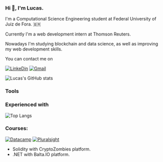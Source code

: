 ### Hi 👋, I'm Lucas. 

I'm a Computational Science Engineering student at Federal University of Juiz de Fora. 🇧🇷

Currently I'm a web development intern at Thomson Reuters.

Nowadays I'm studying blockchain and data science, as well as improving my web development skills.

You can contact me on

[![LinkeDin](https://img.shields.io/badge/LinkedIn-0077B5?style=for-the-badge&logo=linkedin&logoColor=white
)](https://www.linkedin.com/in/lucasestevesr/)
[![Gmail](https://img.shields.io/badge/Gmail-D14836?style=for-the-badge&logo=gmail&logoColor=white)](mailto:lucas.esteves@engenharia.ufjf.br)


![Lucas's GitHub stats](https://github-readme-stats.vercel.app/api?username=lucasestevesr&show_icons=true&theme=tokyonight)


### Tools

### Experienced with  






![Top Langs](https://github-readme-stats.vercel.app/api/top-langs/?username=lucasestevesr&langs_count=10&hide=TeXt&hide_border=true&theme=tokyonight)

### Courses:
[![Datacamp](https://img.shields.io/badge/Datacamp-05192D?style=for-the-badge&logo=datacamp&logoColor=03E860)](https://www.datacamp.com/profile/lucasesteves)
[![Pluralsight](https://img.shields.io/badge/Pluralsight-EE3057?style=for-the-badge&logo=pluralsight&logoColor=white)](https://app.pluralsight.com/profile/lucas-estevesdosreis)

- Solidity with CryptoZombies platform.
- .NET with Balta.IO platform.




